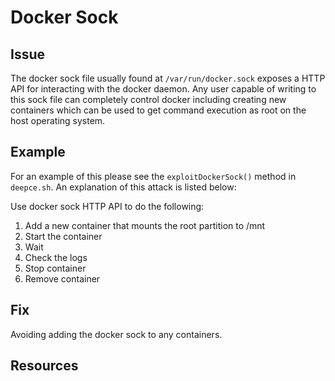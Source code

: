 # Docker Sock

## Issue
The docker sock file usually found at `/var/run/docker.sock` exposes a HTTP API for interacting with the docker daemon. Any user capable of writing to this sock file can completely control docker including creating new containers which can be used to get command execution as root on the host operating system.

## Example
For an example of this please see the `exploitDockerSock()` method in `deepce.sh`. An explanation of this attack is listed below:

Use docker sock HTTP API to do the following:

1. Add a new container that mounts the root partition to /mnt
2. Start the container
3. Wait
4. Check the logs
5. Stop container
6. Remove container

## Fix
Avoiding adding the docker sock to any containers.

## Resources
